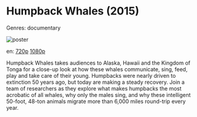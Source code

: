 # Humpback Whales (2015)

Genres: documentary

![poster](http://image.tmdb.org/t/p/w500/wl9qCakGLjf3qGSSCwdYisLydqo.jpg)

en:
  [720p](magnet:?xt=urn:btih:6CB5A19B69200BC0D9E7D1499B486D64FBA50889&tr=udp://glotorrents.pw:6969/announce&tr=udp://tracker.opentrackr.org:1337/announce&tr=udp://torrent.gresille.org:80/announce&tr=udp://tracker.openbittorrent.com:80&tr=udp://tracker.coppersurfer.tk:6969&tr=udp://tracker.leechers-paradise.org:6969&tr=udp://p4p.arenabg.ch:1337&tr=udp://tracker.internetwarriors.net:1337)
  [1080p](magnet:?xt=urn:btih:12FEADFE416F1B13D89973953B702C367EEA1CBB&tr=udp://glotorrents.pw:6969/announce&tr=udp://tracker.opentrackr.org:1337/announce&tr=udp://torrent.gresille.org:80/announce&tr=udp://tracker.openbittorrent.com:80&tr=udp://tracker.coppersurfer.tk:6969&tr=udp://tracker.leechers-paradise.org:6969&tr=udp://p4p.arenabg.ch:1337&tr=udp://tracker.internetwarriors.net:1337)
  


Humpback Whales takes audiences to Alaska, Hawaii and the Kingdom of Tonga for a close-up look at how these whales communicate, sing, feed, play and take care of their young. Humpbacks were nearly driven to extinction 50 years ago, but today are making a steady recovery. Join a team of researchers as they explore what makes humpbacks the most acrobatic of all whales, why only the males sing, and why these intelligent 50-foot, 48-ton animals migrate more than 6,000 miles round-trip every year.